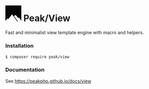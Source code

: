 # <img src="https://raw.githubusercontent.com/peakphp/art/master/logo-clean-50x50.png" alt="Peak"> Peak/View

Fast and minimalist view template engine with macro and helpers.

### Installation

```
$ composer require peak/view
```

### Documentation

See https://peakphp.github.io/docs/view